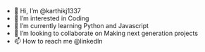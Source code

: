 - 👋 Hi, I’m @karthikj1337
- 👀 I’m interested in Coding
- 🌱 I’m currently learning Python and Javascript
- 💞️ I’m looking to collaborate on Making next generation projects
- 📫 How to reach me @linkedIn

<!---
karthikj1337/karthikj1337 is a ✨ special ✨ repository because its `README.md` (this file) appears on your GitHub profile.
You can click the Preview link to take a look at your changes.
--->
